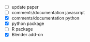 -   [ ] update paper
-   [ ] comments/documentation javascript
-   [x] comments/documentation python
-   [x] python package
-   [ ] R package
-   [x] Blender add-on
